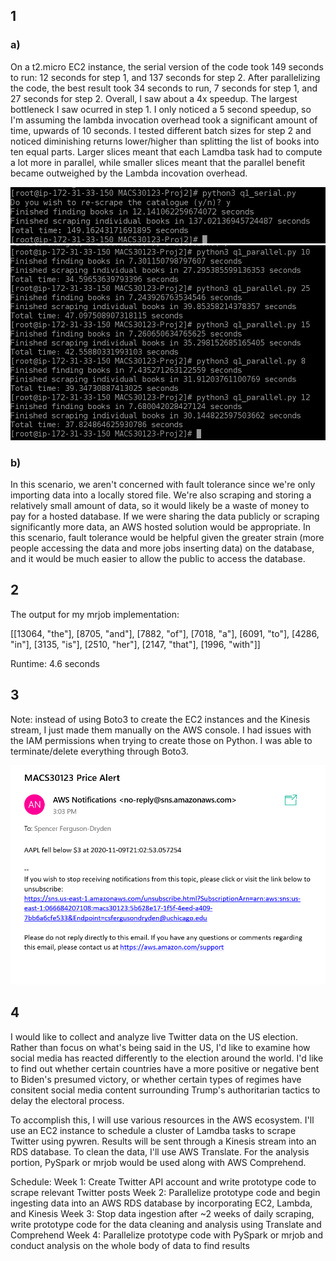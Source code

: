 ## 1

### a) 

On a t2.micro EC2 instance, the serial version of the code took 149 seconds to run: 12 seconds for step 1, and 137 seconds for step 2. After parallelizing the code, the best result took 34 seconds to run, 7 seconds for step 1, and 27 seconds for step 2. Overall, I saw about a 4x speedup. The largest bottleneck I saw ocurred in step 1. I only noticed a 5 second speedup, so I'm assuming the lambda invocation overhead took a significant amount of time, upwards of 10 seconds. I tested different batch sizes for step 2 and noticed diminishing returns lower/higher than splitting the list of books into ten equal parts. Larger slices meant that each Lamdba task had to compute a lot more in parallel, while smaller slices meant that the parallel benefit became outweighed by the Lambda incovation overhead.

![serial_runtime](https://github.com/sfergusond/MACS30123-Proj2/blob/master/q1_runtime_serial.png)
![parallel_runtim](https://github.com/sfergusond/MACS30123-Proj2/blob/master/q1_runtimes.png)

### b) 

In this scenario, we aren't concerned with fault tolerance since we're only importing data into a locally stored file. We're also scraping and storing a relatively small amount of data, so it would likely be a waste of money to pay for a hosted database. If we were sharing the data publicly or scraping significantly more data, an AWS hosted solution would be appropriate. In this scenario, fault tolerance would be helpful given the greater strain (more people accessing the data and more jobs inserting data) on the database, and it would be much easier to allow the public to access the database.

## 2

The output for my mrjob implementation: 

[[13064, "the"], [8705, "and"], [7882, "of"], [7018, "a"], [6091, "to"], [4286, "in"], [3135, "is"], [2510, "her"], [2147, "that"], [1996, "with"]]

Runtime: 4.6 seconds

## 3

Note: instead of using Boto3 to create the EC2 instances and the Kinesis stream, I just made them manually on the AWS console. I had issues with the IAM permissions when trying to create those on Python. I was able to terminate/delete everything through Boto3.

![screenshot](https://github.com/sfergusond/MACS30123-Proj2/blob/master/q3_alert.png)

## 4

I would like to collect and analyze live Twitter data on the US election. Rather than focus on what's being said in the US, I'd like to examine how social media has reacted differently to the election around the world. I'd like to find out whether certain countries have a more positive or negative bent to Biden's presumed victory, or whether certain types of regimes have consitent social media content surrounding Trump's authoritarian tactics to delay the electoral process.

To accomplish this, I will use various resources in the AWS ecosystem. I'll use an EC2 instance to schedule a cluster of Lamdba tasks to scrape Twitter using pywren. Results will be sent through a Kinesis stream into an RDS database. To clean the data, I'll use AWS Translate. For the analysis portion, PySpark or mrjob would be used along with AWS Comprehend. 

Schedule:
Week 1: Create Twitter API account and write prototype code to scrape relevant Twitter posts
Week 2: Parallelize prototype code and begin ingesting data into an AWS RDS database by incorporating EC2, Lambda, and Kinesis 
Week 3: Stop data ingestion after ~2 weeks of daily scraping, write prototype code for the data cleaning and analysis using Translate and Comprehend
Week 4: Parallelize prototype code with PySpark or mrjob and conduct analysis on the whole body of data to find results

